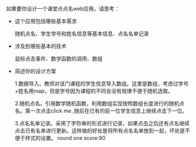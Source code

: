 如果要你设计一个课堂点点名web应用，请思考：
- 这个应用包括哪些基本需求
  <p>随机点名、学生学号和姓名信息等基本信息、点名名单记录
- 涉及到哪些基本的技术
  <p>鼠标点击事件、数学函数的调用、数组
- 简述你的设计方案
  <p>1.数据导入。教师对该门课程的学生信息导入数组。这里是数组，考虑过学号+姓名用map，但是学号因为课程的不同会没有规律不便于随机选取。
  <p>2.随机点名。引用数学随机函数，利用数组实现按照数组长度进行的随机点名。第一次点击click me ,随后在已有的前一位学生信息上继续点击下一位。
  <p>3.点名名单记录。采用了字符串的形式进行记录，如果点击之后还有点名继续点击已有名单进行更新。这样做的好处是将所有点名名单放到一起，坏处是不便于样式的设置。
  round one score:90